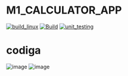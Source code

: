 # M1_CALCULATOR_APP

[![build_linux](https://github.com/chittiravi10/M1_project_APP/actions/workflows/build_linux.yml/badge.svg)](https://github.com/chittiravi10/M1_project_APP/actions/workflows/build_linux.yml)
[![Build](https://github.com/chittiravi10/M1_project_APP/actions/workflows/c-cpp.yml/badge.svg)](https://github.com/chittiravi10/M1_project_APP/actions/workflows/c-cpp.yml)
[![unit_testing](https://github.com/chittiravi10/M1_project_APP/actions/workflows/unity.yml/badge.svg)](https://github.com/chittiravi10/M1_project_APP/actions/workflows/unity.yml)
# codiga
![image](https://user-images.githubusercontent.com/94339884/156712842-ca2e26e5-2d64-441e-a8ed-a683be35904c.png)
![image](https://user-images.githubusercontent.com/94339884/156712873-29e83885-8253-40c2-9b58-f4eccd810cf9.png)
